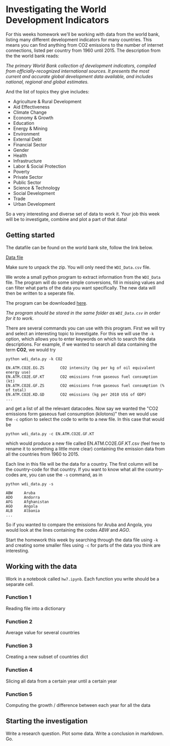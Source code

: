 
# Investigating the World Development Indicators

For this weeks homework we'll be working with data from the world bank,
listing many different development indicators for many countries. This means
you can find anything from CO2 emissions to the number of internet connections, 
listed per country from 1960 until 2015. The description from the the world
bank reads:

*The primary World Bank collection of development indicators, compiled from
officially-recognized international sources. It presents the most current and
accurate global development data available, and includes national, regional and
global estimates.*

And the list of topics they give includes:

* Agriculture & Rural Development
* Aid Effectiveness
* Climate Change
* Economy & Growth
* Education
* Energy & Mining
* Environment
* External Debt
* Financial Sector
* Gender
* Health
* Infrastructure
* Labor & Social Protection
* Poverty
* Private Sector
* Public Sector
* Science & Technology
* Social Development
* Trade
* Urban Development

So a very interesting and diverse set of data to work it. Your job this week
will be to investigate, combine and plot a part of that data!

## Getting started

The datafile can be found on the world bank site, follow the link below.

[Data file](http://databank.worldbank.org/data/download/WDI_csv.zip)

Make sure to unpack the zip. You will only need the `WDI_Data.csv` file.

We wrote a small python program to extract information from the `WDI_Data`
file. The program will do some simple conversions, fill in missing values and
can filter what parts of the data you want specifically. The new data will then
be written to a seperate file.

The program can be downloaded [here](wdi_data.py).

*The program should be stored in the same folder as `WDI_Data.csv` in order for
it to work.*

There are several commands you can use with this program. First we will try
and select an interesting topic to investigate. For this we will use the `-k`
option, which allows you to enter keywords on which to search the data
descriptions. For example, if we wanted to search all data containing the term
**CO2**, we would try

    python wdi_data.py -k CO2
    
    EN.ATM.CO2E.EG.ZS       CO2 intensity (kg per kg of oil equivalent energy use)
    EN.ATM.CO2E.GF.KT       CO2 emissions from gaseous fuel consumption (kt)
    EN.ATM.CO2E.GF.ZS       CO2 emissions from gaseous fuel consumption (% of total)
    EN.ATM.CO2E.KD.GD       CO2 emissions (kg per 2010 US$ of GDP) 
    ...

and get a list of all the relevant datacodes. Now say we wanted the "CO2
emissions form gaseous fuel consumption (kilotons)" then we would use the `-c`
option to select the code to write to a new file. In this case that would be

    python wdi_data.py -c EN.ATM.CO2E.GF.KT

which would produce a new file called EN.ATM.CO2E.GF.KT.csv (feel free to
rename it to something a little more clear) containing the emission data from
all the countries from 1960 to 2015.

Each line in this file will be the data for a country. The first column will be
the country-code for that country. If you want to know what all the country-codes
are, you can use the `-s` command, as in

    python wdi_data.py -s
    
    ABW     Aruba
    ADO     Andorra
    AFG     Afghanistan
    AGO     Angola
    ALB     Albania
    ...

So if you wanted to compare the emissions for Aruba and Angola, you would look
at the lines containing the codes *ABW* and *AGO*.

Start the homework this week by searching through the data file using `-k` and
creating some smaller files using `-c` for parts of the data you think are
interesting.

## Working with the data

Work in a notebook called `hw7.ipynb`. Each function you write should be a
separate cell.

### Function 1

Reading file into a dictionary

### Function 2

Average value for several countries

### Function 3

Creating a new subset of countries dict

### Function 4

Slicing all data from a certain year until a certain year

### Function 5

Computing the growth / difference between each year for all the data

## Starting the investigation

Write a research question. Plot some data. Write a conclusion in markdown. Go.

